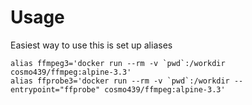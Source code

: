 # Usage
Easiest way to use this is set up aliases

```shell
alias ffmpeg3='docker run --rm -v `pwd`:/workdir cosmo439/ffmpeg:alpine-3.3'
alias ffprobe3='docker run --rm -v `pwd`:/workdir --entrypoint="ffprobe" cosmo439/ffmpeg:alpine-3.3'
```